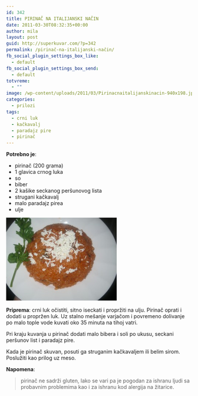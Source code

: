```yaml
---
id: 342
title: PIRINAČ NA ITALIJANSKI NAČIN
date: 2011-03-30T08:32:35+00:00
author: mila
layout: post
guid: http://superkuvar.com/?p=342
permalink: /pirinač-na-italijanski-način/
fb_social_plugin_settings_box_like:
  - default
fb_social_plugin_settings_box_send:
  - default
totvreme:
  - ""
image: /wp-content/uploads/2011/03/Pirinacnaitalijanskinacin-940x198.jpg
categories:
  - prilozi
tags:
  - crni luk
  - kačkavalj
  - paradajz pire
  - pirinač
---
```

**Potrebno je**:

  * pirinač (200 grama)
  * 1 glavica crnog luka
  * so
  * biber
  * 2 kašike seckanog peršunovog lista
  * strugani kačkavalj
  * malo paradajz pirea
  * ulje

<img class="alignnone size-medium wp-image-5779" src="/wp-content/uploads/2011/03/Pirinacnaitalijanskinacin-300x225.jpg" alt="Pirinacnaitalijanskinacin" width="300" height="225" /> 

**Priprema**: crni luk očistiti, sitno iseckati i propržiti na ulju. Pirinač oprati i dodati u propržen luk. Uz stalno mešanje varjačom i povremeno dolivanje po malo tople vode kuvati oko 35 minuta na tihoj vatri.

Pri kraju kuvanja u pirinač dodati malo bibera i soli po ukusu, seckani peršunov list i paradajz pire.

Kada je pirinač skuvan, posuti ga struganim kačkavaljem ili belim sirom. Poslužiti kao prilog uz meso.

**Napomena**: 
> pirinač ne sadrži gluten, lako se vari pa je pogodan za ishranu ljudi sa probavnim problemima kao i za ishranu kod alergija na žitarice.
